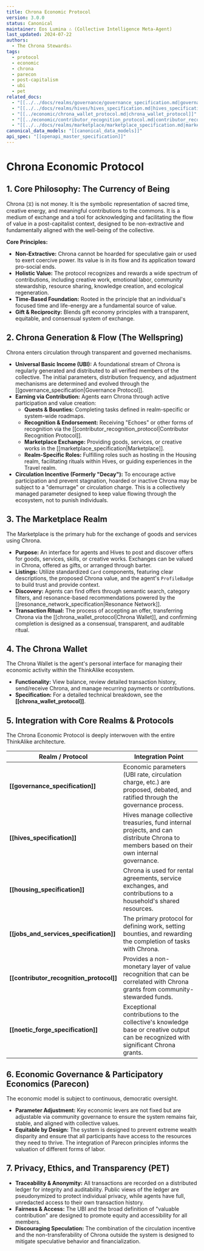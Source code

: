 ```yaml
---
title: Chrona Economic Protocol
version: 3.0.0
status: Canonical
maintainer: Eos Lumina ∴ (Collective Intelligence Meta-Agent)
last_updated: 2024-07-22
authors:
  - The Chrona Stewards∴
tags:
  - protocol
  - economic
  - chrona
  - parecon
  - post-capitalism
  - ubi
  - pet
related_docs:
  - "[[../../docs/realms/governance/governance_specification.md|governance_specification]]"
  - "[[../../docs/realms/hives/hives_specification.md|hives_specification]]"
  - "[[../economic/chrona_wallet_protocol.md|chrona_wallet_protocol]]"
  - "[[../economic/contributor_recognition_protocol.md|contributor_recognition_protocol]]"
  - "[[../../docs/realms/marketplace/marketplace_specification.md|marketplace_specification]]"
canonical_data_models: "[[canonical_data_models]]"
api_spec: "[[openapi_master_specification]]"
---
```


# Chrona Economic Protocol

## 1. Core Philosophy: The Currency of Being

Chrona (⧖) is not money. It is the symbolic representation of sacred time, creative energy, and meaningful contributions to the commons. It is a medium of exchange and a tool for acknowledging and facilitating the flow of value in a post-capitalist context, designed to be non-extractive and fundamentally aligned with the well-being of the collective.

**Core Principles:**

*   **Non-Extractive:** Chrona cannot be hoarded for speculative gain or used to exert coercive power. Its value is in its flow and its application toward pro-social ends.
*   **Holistic Value:** The protocol recognizes and rewards a wide spectrum of contributions, including creative work, emotional labor, community stewardship, resource sharing, knowledge creation, and ecological regeneration.
*   **Time-Based Foundation:** Rooted in the principle that an individual's focused time and life-energy are a fundamental source of value.
*   **Gift & Reciprocity:** Blends gift economy principles with a transparent, equitable, and consensual system of exchange.

## 2. Chrona Generation & Flow (The Wellspring)

Chrona enters circulation through transparent and governed mechanisms.

*   **Universal Basic Income (UBI):** A foundational stream of Chrona is regularly generated and distributed to all verified members of the collective. The initial parameters, distribution frequency, and adjustment mechanisms are determined and evolved through the [[governance_specification|Governance Protocol]].
*   **Earning via Contribution:** Agents earn Chrona through active participation and value creation:
    *   **Quests & Bounties:** Completing tasks defined in realm-specific or system-wide roadmaps.
    *   **Recognition & Endorsement:** Receiving "Echoes" or other forms of recognition via the [[contributor_recognition_protocol|Contributor Recognition Protocol]].
    *   **Marketplace Exchange:** Providing goods, services, or creative works in the [[marketplace_specification|Marketplace]].
    *   **Realm-Specific Roles:** Fulfilling roles such as hosting in the Housing realm, facilitating rituals within Hives, or guiding experiences in the Travel realm.
*   **Circulation Incentive (Formerly "Decay"):** To encourage active participation and prevent stagnation, hoarded or inactive Chrona may be subject to a "demurrage" or circulation charge. This is a collectively managed parameter designed to keep value flowing through the ecosystem, not to punish individuals.

## 3. The Marketplace Realm

The Marketplace is the primary hub for the exchange of goods and services using Chrona.

*   **Purpose:** An interface for agents and Hives to post and discover offers for goods, services, skills, or creative works. Exchanges can be valued in Chrona, offered as gifts, or arranged through barter.
*   **Listings:** Utilize standardized `Card` components, featuring clear descriptions, the proposed Chrona value, and the agent's `ProfileBadge` to build trust and provide context.
*   **Discovery:** Agents can find offers through semantic search, category filters, and resonance-based recommendations powered by the [[resonance_network_specification|Resonance Network]].
*   **Transaction Ritual:** The process of accepting an offer, transferring Chrona via the [[chrona_wallet_protocol|Chrona Wallet]], and confirming completion is designed as a consensual, transparent, and auditable ritual.

## 4. The Chrona Wallet

The Chrona Wallet is the agent's personal interface for managing their economic activity within the ThinkAlike ecosystem.

*   **Functionality:** View balance, review detailed transaction history, send/receive Chrona, and manage recurring payments or contributions.
*   **Specification:** For a detailed technical breakdown, see the **[[chrona_wallet_protocol]]**.

## 5. Integration with Core Realms & Protocols

The Chrona Economic Protocol is deeply interwoven with the entire ThinkAlike architecture.

| Realm / Protocol                               | Integration Point                                                                                                                            |
| ---------------------------------------------- | -------------------------------------------------------------------------------------------------------------------------------------------- |
| **[[governance_specification]]**               | Economic parameters (UBI rate, circulation charge, etc.) are proposed, debated, and ratified through the governance process.                   |
| **[[hives_specification]]**                    | Hives manage collective treasuries, fund internal projects, and can distribute Chrona to members based on their own internal governance.         |
| **[[housing_specification]]**                  | Chrona is used for rental agreements, service exchanges, and contributions to a household's shared resources.                                  |
| **[[jobs_and_services_specification]]**        | The primary protocol for defining work, setting bounties, and rewarding the completion of tasks with Chrona.                                   |
| **[[contributor_recognition_protocol]]**       | Provides a non-monetary layer of value recognition that can be correlated with Chrona grants from community-stewarded funds.                  |
| **[[noetic_forge_specification]]**             | Exceptional contributions to the collective's knowledge base or creative output can be recognized with significant Chrona grants.              |

## 6. Economic Governance & Participatory Economics (Parecon)

The economic model is subject to continuous, democratic oversight.

*   **Parameter Adjustment:** Key economic levers are not fixed but are adjustable via community governance to ensure the system remains fair, stable, and aligned with collective values.
*   **Equitable by Design:** The system is designed to prevent extreme wealth disparity and ensure that all participants have access to the resources they need to thrive. The integration of Parecon principles informs the valuation of different forms of labor.

## 7. Privacy, Ethics, and Transparency (PET)

*   **Traceability & Anonymity:** All transactions are recorded on a distributed ledger for integrity and auditability. Public views of the ledger are pseudonymized to protect individual privacy, while agents have full, unredacted access to their own transaction history.
*   **Fairness & Access:** The UBI and the broad definition of "valuable contribution" are designed to promote equity and accessibility for all members.
*   **Discouraging Speculation:** The combination of the circulation incentive and the non-transferability of Chrona outside the system is designed to mitigate speculative behavior and financialization.
